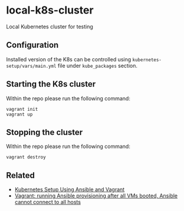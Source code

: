 # local-k8s-cluster
Local Kubernetes cluster for testing

## Configuration
Installed version of the K8s can be controlled using `kubernetes-setup/vars/main.yml` file under `kube_packages` section.

## Starting the K8s cluster
Within the repo please run the following command:
```
vagrant init
vagrant up
```

## Stopping the cluster
Within the repo please run the following command:
```
vagrant destroy
```

## Related
- [Kubernetes Setup Using Ansible and Vagrant](https://kubernetes.io/blog/2019/03/15/kubernetes-setup-using-ansible-and-vagrant/)
- [Vagrant: running Ansible provisioning after all VMs booted, Ansible cannot connect to all hosts](https://stackoverflow.com/questions/59678447/vagrant-running-ansible-provisioning-after-all-vms-booted-ansible-cannot-conne)
